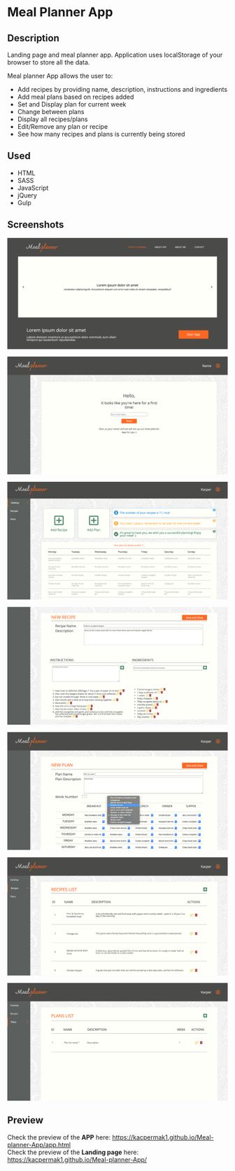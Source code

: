 # Meal Planner App

## Description

Landing page and meal planner app. Application uses localStorage of your browser to store all the data.<br>

Meal planner App allows the user to:<br>

- Add recipes by providing name, description, instructions and ingredients
- Add meal plans based on recipes added
- Set and Display plan for current week
- Change between plans
- Display all recipes/plans
- Edit/Remove any plan or recipe
- See how many recipes and plans is currently being stored

## Used

- HTML
- SASS
- JavaScript
- jQuery
- Gulp

## Screenshots

![Meal planner app screenshot](demo/1.png)<br/>

![Meal planner app screenshot](demo/2.png)<br/>

![Meal planner app screenshot](demo/3.png)<br/>

![Meal planner app screenshot](demo/4.png)<br/>

![Meal planner app screenshot](demo/5.png)<br/>

![Meal planner app screenshot](demo/6.png)<br/>

![Meal planner app screenshot](demo/7.png)

## Preview

Check the preview of the <b>APP</b> here: https://kacpermak1.github.io/Meal-planner-App/app.html <br>
Check the preview of the <b>Landing page</b> here: https://kacpermak1.github.io/Meal-planner-App/
